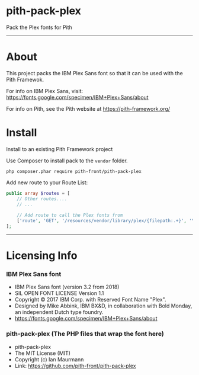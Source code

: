 # pith-pack-plex
Pack the Plex fonts for Pith

-------

# About

This project packs the IBM Plex Sans font so that it can be used with the Pith Framewok.

For info on IBM Plex Sans, visit: https://fonts.google.com/specimen/IBM+Plex+Sans/about

For info on Pith, see the Pith website at https://pith-framework.org/

# Install

Install to an existing Pith Framework project

Use Composer to install pack to the `vendor` folder.
```
php composer.phar require pith-front/pith-pack-plex
```

Add new route to your Route List:

```php
public array $routes = [
    // Other routes....
    // ...
    
    // Add route to call the Plex fonts from
    ['route', 'GET', '/resources/vendor/library/plex/{filepath:.+}', '\\PithFront\\PithPackPlex\\PlexResourceRoute'],
];
```

-------------


# Licensing Info

### IBM Plex Sans font
- IBM Plex Sans font (version 3.2 from 2018) 
- SIL OPEN FONT LICENSE Version 1.1 
- Copyright © 2017 IBM Corp. with Reserved Font Name "Plex". 
- Designed by Mike Abbink, IBM BX&D, in collaboration with Bold Monday, an independent Dutch type foundry. 
- https://fonts.google.com/specimen/IBM+Plex+Sans/about

### pith-pack-plex (The PHP files that wrap the font here)
- pith-pack-plex
- The MIT License (MIT)
- Copyright (c) Ian Maurmann
- Link: https://github.com/pith-front/pith-pack-plex